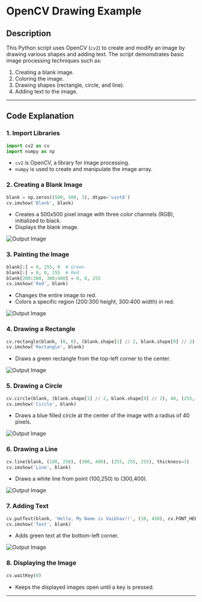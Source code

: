 # OpenCV Drawing Example

## Description
This Python script uses OpenCV (`cv2`) to create and modify an image by drawing various shapes and adding text. The script demonstrates basic image processing techniques such as:

1. Creating a blank image.
2. Coloring the image.
3. Drawing shapes (rectangle, circle, and line).
4. Adding text to the image.

---

## Code Explanation

### 1. Import Libraries
```python
import cv2 as cv
import numpy as np
```
- `cv2` is OpenCV, a library for image processing.
- `numpy` is used to create and manipulate the image array.

### 2. Creating a Blank Image
```python
blank = np.zeros((500, 500, 3), dtype='uint8')
cv.imshow('Blank', blank)
```
- Creates a 500x500 pixel image with three color channels (RGB), initialized to black.
- Displays the blank image.

![Output Image](./Output%20Images/Blank.png)

### 3. Painting the Image
```python
blank[:] = 0, 255, 0  # Green
blank[:] = 0, 0, 255  # Red
blank[200:300, 300:400] = 0, 0, 255
cv.imshow('Red', blank)
```
- Changes the entire image to red.
- Colors a specific region (200:300 height, 300:400 width) in red.

![Output Image](./Output%20Images/Red.png)

### 4. Drawing a Rectangle
```python
cv.rectangle(blank, (0, 0), (blank.shape[1] // 2, blank.shape[0] // 2), (0, 255, 0), thickness=cv.FILLED)
cv.imshow('Rectangle', blank)
```
- Draws a green rectangle from the top-left corner to the center.

![Output Image](./Output%20Images/Draw%20Rectangle.png)

### 5. Drawing a Circle
```python
cv.circle(blank, (blank.shape[1] // 2, blank.shape[0] // 2), 40, (255, 0, 0), thickness=-1)
cv.imshow('Circle', blank)
```
- Draws a blue filled circle at the center of the image with a radius of 40 pixels.

![Output Image](./Output%20Images/Circle.png)

### 6. Drawing a Line
```python
cv.line(blank, (100, 250), (300, 400), (255, 255, 255), thickness=3)
cv.imshow('Line', blank)
```
- Draws a white line from point (100,250) to (300,400).

![Output Image](./Output%20Images/Line.png)

### 7. Adding Text
```python
cv.putText(blank, 'Hello, My Name is Vaibhav!!', (10, 450), cv.FONT_HERSHEY_TRIPLEX, 1.0, (0,255,0), thickness=2)
cv.imshow('Text', blank)
```
- Adds green text at the bottom-left corner.

![Output Image](./Output%20Images/Text.png)

### 8. Displaying the Image
```python
cv.waitKey(0)
```
- Keeps the displayed images open until a key is pressed.

---


